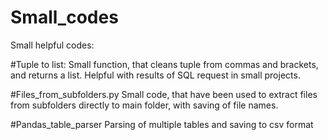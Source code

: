# Small_codes
Small helpful codes:

#Tuple to list:
Small function, that cleans tuple from commas and brackets, and returns a list.
Helpful with results of SQL request in small projects.

#Files_from_subfolders.py
Small code, that have been used to extract files from subfolders directly to main folder, with saving of file names.

#Pandas_table_parser
Parsing of multiple tables and saving to csv format


